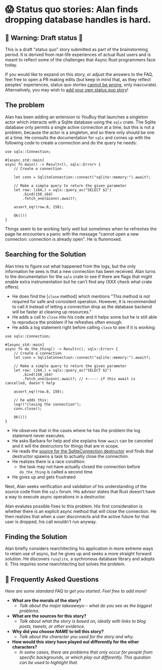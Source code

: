 # 😱 Status quo stories: Alan finds dropping database handles is hard.

## 🚧 Warning: Draft status 🚧

This is a draft "status quo" story submitted as part of the brainstorming period. It is derived from real-life experiences of actual Rust users and is meant to reflect some of the challenges that Async Rust programmers face today. 

If you would like to expand on this story, or adjust the answers to the FAQ, feel free to open a PR making edits (but keep in mind that, as they reflect peoples' experiences, status quo stories [cannot be wrong], only inaccurate). Alternatively, you may wish to [add your own status quo story][htvsq]!


## The problem

Alan has been adding an extension to YouBuy that launches a singleton actor which interacts with a Sqlite database using the `sqlx` crate. The Sqlite database only permits a single active connection at a time, but this is not a problem, because the actor is a singleton, and so there only should be one at a time. He consults the documentation for `sqlx` and comes up with the following code to create a connection and do the query he needs:
  
```rust=
use sqlx::Connection;

#[async_std::main]
async fn main() -> Result<(), sqlx::Error> {
    // Create a connection

    let conn = SqliteConnection::connect("sqlite::memory:").await?;

    // Make a simple query to return the given parameter
    let row: (i64,) = sqlx::query_as("SELECT $1")
        .bind(150_i64)
        .fetch_one(&conn).await?;

    assert_eq!(row.0, 150);

    Ok(())
}
```

Things seem to be working fairly well but sometimes when he refreshes the page he encounters a panic with the message "cannot open a new connecton: connection is already open". He is flummoxed.


## Searching for the Solution


Alan tries to figure out what happened from the logs, but the only information he sees is that a new connection has been received. Alan turns to the documentation for the `sqlx` crate to see if there are flags that might enable extra instrumentation but he can't find any (XXX check what crate offers).

* He does find the [`close` method] which mentions "This method is not required for safe and consistent operation. However, it is recommended to call it instead of letting a connection drop as the database backend will be faster at cleaning up resources."
* He adds a call to `close` into his code and it helps some but he is still able to reproduce the problem if he refreshes often enough. 
* He adds a log statement right before calling `close` to see if it is working:

```rust=
use sqlx::Connection;

#[async_std::main]
async fn do_the_thing() -> Result<(), sqlx::Error> {
    // Create a connection
    let conn = SqliteConnection::connect("sqlite::memory:").await?;

    // Make a simple query to return the given parameter
    let row: (i64,) = sqlx::query_as("SELECT $1")
        .bind(150_i64)
        .fetch_one(&conn).await?; // <----- if this await is cancelled, doesn't help

    assert_eq!(row.0, 150);
    
    // he adds this:
    log!("closing the connection");
    conn.close();

    Ok(())
}
```
  
* He observes that in the cases where he has the problem the log statement never executes.
* He asks Barbara for help and she explains how `await` can be canceled and it will the destructors for things that are in scope.
* He reads the [source for the SqliteConnection destructor](https://github.com/launchbadge/sqlx/blob/0ed524d65c2a3ee2e2a6706910b85bf2bb72115f/sqlx-core/src/pool/connection.rs#L70-L74) and finds that destructor spawns a task to actually close the connection.
* He realizes there is a race condition:
    * the task may not have actually closed the connection before `do_the_thing` is called a second time
* He gives up and gets frustrated

Next, Alan seeks verification and validation of his understanding of the source code from the `sqlx` forum. His advisor states that Rust doesn't have a way to execute async operations in a destructor.

Alan evalutes possible fixes to this problem. His first consideration is whether there is an explicit async method that will close the connection. He then realizes that when a user disconnects and the active future for that user is dropped, his call wouldn't run anyway. 

## Finding the Solution

Alan briefly considers rearchitecting his application in more extreme ways to retain use of async, but he gives up and seeks a more straight forward solution. He discovers `rusqlite`, a sychronous database library and adopts it. This requires some rearchitecting but solves the problem.

## 🤔 Frequently Asked Questions

*Here are some standard FAQ to get you started. Feel free to add more!*

* **What are the morals of the story?**
    * *Talk about the major takeaways-- what do you see as the biggest problems.*
* **What are the sources for this story?**
    * *Talk about what the story is based on, ideally with links to blog posts, tweets, or other evidence.*
* **Why did you choose *NAME* to tell this story?**
    * *Talk about the character you used for the story and why.*
* **How would this story have played out differently for the other characters?**
    * *In some cases, there are problems that only occur for people from specific backgrounds, or which play out differently. This question can be used to highlight that.*

[character]: ../characters.md
[status quo stories]: ./status_quo.md
[Alan]: ../characters/alan.md
[Grace]: ../characters/grace.md
[Niklaus]: ../characters/niklaus.md
[Barbara]: ../characters/barbara.md
[htvsq]: ../how_to_vision/status_quo.md
[cannot be wrong]: ../how_to_vision/comment.md#comment-t
